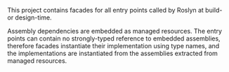 ﻿This project contains facades for all entry points called by Roslyn at build- or design-time.

Assembly dependencies are embedded as managed resources. The entry points can contain no strongly-typed reference to embedded assemblies, 
therefore facades instantiate their implementation using type names, and the implementations are instantiated from the assemblies extracted from managed resources.